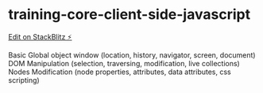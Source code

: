 # training-core-client-side-javascript

[Edit on StackBlitz ⚡️](https://stackblitz.com/edit/training-core-client-side-javascript)

Basic
  Global object window (location, history, navigator, screen, document)
  DOM Manipulation (selection, traversing, modification, live collections)
  Nodes Modification (node properties, attributes, data attributes, css scripting)